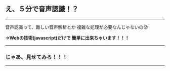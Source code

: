 ## え、５分で音声認識！？

---
音声認識って、難しい音声解析とか
複雑な処理が必要なんじゃないの😟  
  
**→Webの技術(javascript)だけで
 簡単に出来ちゃいます！！！**

---
### じゃあ、見せてみろ！！！

---
